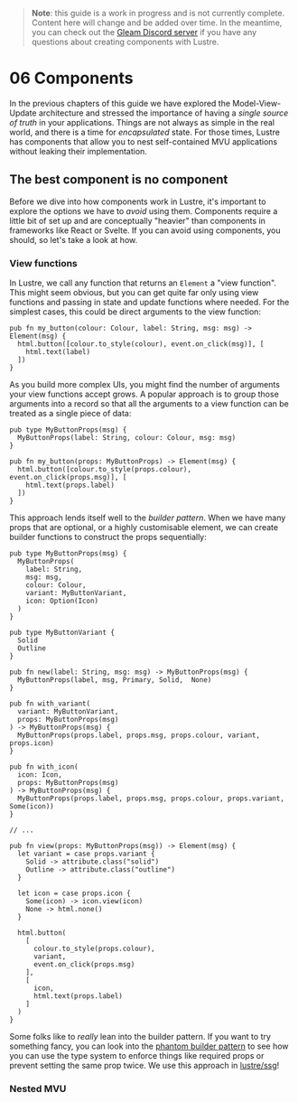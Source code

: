 > **Note**: this guide is a work in progress and is not currently complete. Content
> here will change and be added over time. In the meantime, you can check out the
> [Gleam Discord server](https://discord.gg/Fm8Pwmy) if you have any questions about
> creating components with Lustre.


# 06 Components

In the previous chapters of this guide we have explored the Model-View-Update
architecture and stressed the importance of having a _single source of truth_ in
your applications. Things are not always as simple in the real world, and there
is a time for _encapsulated_ state. For those times, Lustre has components that
allow you to nest self-contained MVU applications without leaking their implementation.

## The best component is no component

Before we dive into how components work in Lustre, it's important to explore the
options we have to _avoid_ using them. Components require a little bit of set up
and are conceptually "heavier" than components in frameworks like React or Svelte.
If you can avoid using components, you should, so let's take a look at how.

### View functions

In Lustre, we call any function that returns an `Element` a "view function". This
might seem obvious, but you can get quite far only using view functions and passing
in state and update functions where needed. For the simplest cases, this could be
direct arguments to the view function:

```gleam
pub fn my_button(colour: Colour, label: String, msg: msg) -> Element(msg) {
  html.button([colour.to_style(colour), event.on_click(msg)], [
    html.text(label)
  ])
}
```

As you build more complex UIs, you might find the number of arguments your view
functions accept grows. A popular approach is to group those arguments into a
record so that all the arguments to a view function can be treated as a single
piece of data:

```gleam
pub type MyButtonProps(msg) {
  MyButtonProps(label: String, colour: Colour, msg: msg)
}

pub fn my_button(props: MyButtonProps) -> Element(msg) {
  html.button([colour.to_style(props.colour), event.on_click(props.msg)], [
    html.text(props.label)
  ])
}
```

This approach lends itself well to the _builder pattern_. When we have many props
that are optional, or a highly customisable element, we can create builder functions
to construct the props sequentially:

```gleam
pub type MyButtonProps(msg) {
  MyButtonProps(
    label: String,
    msg: msg,
    colour: Colour,
    variant: MyButtonVariant,
    icon: Option(Icon)
  )
}

pub type MyButtonVariant {
  Solid
  Outline
}

pub fn new(label: String, msg: msg) -> MyButtonProps(msg) {
  MyButtonProps(label, msg, Primary, Solid,  None)
}

pub fn with_variant(
  variant: MyButtonVariant,
  props: MyButtonProps(msg)
) -> MyButtonProps(msg) {
  MyButtonProps(props.label, props.msg, props.colour, variant, props.icon)
}

pub fn with_icon(
  icon: Icon,
  props: MyButtonProps(msg)
) -> MyButtonProps(msg) {
  MyButtonProps(props.label, props.msg, props.colour, props.variant, Some(icon))
}

// ...

pub fn view(props: MyButtonProps(msg)) -> Element(msg) {
  let variant = case props.variant {
    Solid -> attribute.class("solid")
    Outline -> attribute.class("outline")
  }

  let icon = case props.icon {
    Some(icon) -> icon.view(icon)
    None -> html.none()
  }

  html.button(
    [
      colour.to_style(props.colour),
      variant,
      event.on_click(props.msg)
    ],
    [
      icon,
      html.text(props.label)
    ]
  )
}
```

Some folks like to _really_ lean into the builder pattern. If you want to try
something fancy, you can look into the [phantom builder pattern](https://www.youtube.com/watch?v=3lYHFctx2Ks)
to see how you can use the type system to enforce things like required props or
prevent setting the same prop twice. We use this approach in [lustre/ssg](https://hexdocs.pm/lustre_ssg)!

### Nested MVU
